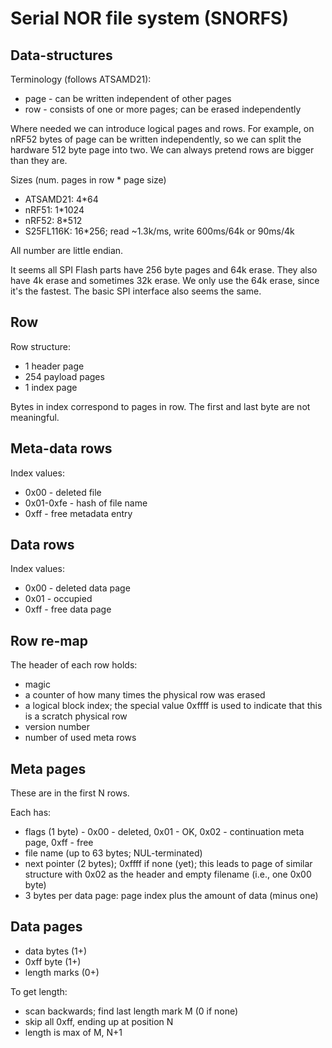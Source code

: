 # Serial NOR file system (SNORFS)

## Data-structures

Terminology (follows ATSAMD21):

* page - can be written independent of other pages
* row - consists of one or more pages; can be erased independently

Where needed we can introduce logical pages and rows. For example, on nRF52 bytes of
page can be written independently, so we can split the hardware 512 byte page into two.
We can always pretend rows are bigger than they are.

Sizes (num. pages in row * page size)
* ATSAMD21: 4*64
* nRF51: 1*1024
* nRF52: 8*512
* S25FL116K: 16*256; read ~1.3k/ms, write 600ms/64k or 90ms/4k 

All number are little endian.

It seems all SPI Flash parts have 256 byte pages and 64k erase. They also
have 4k erase and sometimes 32k erase. We only use the 64k erase, since it's
the fastest. The basic SPI interface also seems the same.

## Row

Row structure:
* 1 header page
* 254 payload pages
* 1 index page

Bytes in index correspond to pages in row. The first and last byte are not meaningful.

## Meta-data rows

Index values:
* 0x00 - deleted file
* 0x01-0xfe - hash of file name
* 0xff - free metadata entry

## Data rows

Index values:
* 0x00 - deleted data page
* 0x01 - occupied
* 0xff - free data page

## Row re-map

The header of each row holds:
* magic
* a counter of how many times the physical row was erased
* a logical block index; the special value 0xffff is used to indicate that this is 
  a scratch physical row
* version number
* number of used meta rows

## Meta pages

These are in the first N rows.

Each has:
* flags (1 byte) - 0x00 - deleted, 0x01 - OK, 0x02 - continuation meta page, 0xff - free
* file name (up to 63 bytes; NUL-terminated)
* next pointer (2 bytes); 0xffff if none (yet); this leads to page of similar structure with 0x02 as the header and empty filename (i.e., one 0x00 byte)
* 3 bytes per data page: page index plus the amount of data (minus one)

## Data pages

* data bytes (1+)
* 0xff byte (1+)
* length marks (0+)

To get length:
* scan backwards; find last length mark M (0 if none)
* skip all 0xff, ending up at position N
* length is max of M, N+1
